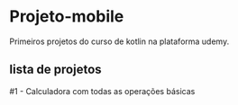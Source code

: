 # Projeto-mobile
Primeiros projetos do curso de kotlin na plataforma udemy.

lista de projetos
------------------
#1 - Calculadora com todas as operações básicas
